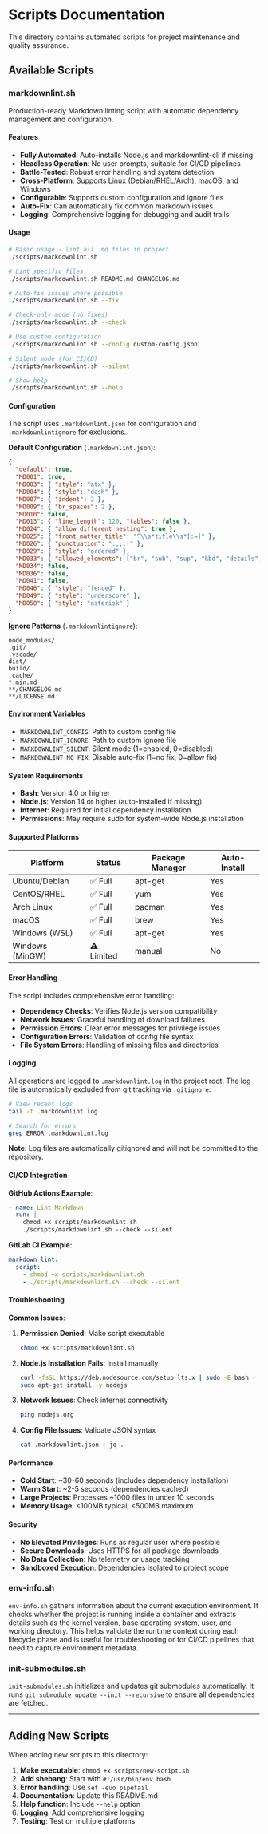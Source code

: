 # Scripts Documentation

This directory contains automated scripts for project maintenance and quality assurance.

## Available Scripts

### markdownlint.sh

Production-ready Markdown linting script with automatic dependency management and configuration.

#### Features

- **Fully Automated**: Auto-installs Node.js and markdownlint-cli if missing
- **Headless Operation**: No user prompts, suitable for CI/CD pipelines
- **Battle-Tested**: Robust error handling and system detection
- **Cross-Platform**: Supports Linux (Debian/RHEL/Arch), macOS, and Windows
- **Configurable**: Supports custom configuration and ignore files
- **Auto-Fix**: Can automatically fix common markdown issues
- **Logging**: Comprehensive logging for debugging and audit trails

#### Usage

```bash
# Basic usage - lint all .md files in project
./scripts/markdownlint.sh

# Lint specific files
./scripts/markdownlint.sh README.md CHANGELOG.md

# Auto-fix issues where possible
./scripts/markdownlint.sh --fix

# Check-only mode (no fixes)
./scripts/markdownlint.sh --check

# Use custom configuration
./scripts/markdownlint.sh --config custom-config.json

# Silent mode (for CI/CD)
./scripts/markdownlint.sh --silent

# Show help
./scripts/markdownlint.sh --help
```

#### Configuration

The script uses `.markdownlint.json` for configuration and `.markdownlintignore` for exclusions.

**Default Configuration** (`.markdownlint.json`):

```json
{
  "default": true,
  "MD001": true,
  "MD003": { "style": "atx" },
  "MD004": { "style": "dash" },
  "MD007": { "indent": 2 },
  "MD009": { "br_spaces": 2 },
  "MD010": false,
  "MD013": { "line_length": 120, "tables": false },
  "MD024": { "allow_different_nesting": true },
  "MD025": { "front_matter_title": "^\\s*title\\s*[:=]" },
  "MD026": { "punctuation": ".,;:!" },
  "MD029": { "style": "ordered" },
  "MD033": { "allowed_elements": ["br", "sub", "sup", "kbd", "details", "summary"] },
  "MD034": false,
  "MD036": false,
  "MD041": false,
  "MD046": { "style": "fenced" },
  "MD049": { "style": "underscore" },
  "MD050": { "style": "asterisk" }
}
```

**Ignore Patterns** (`.markdownlintignore`):

```text
node_modules/
.git/
.vscode/
dist/
build/
.cache/
*.min.md
**/CHANGELOG.md
**/LICENSE.md
```

#### Environment Variables

- `MARKDOWNLINT_CONFIG`: Path to custom config file
- `MARKDOWNLINT_IGNORE`: Path to custom ignore file  
- `MARKDOWNLINT_SILENT`: Silent mode (1=enabled, 0=disabled)
- `MARKDOWNLINT_NO_FIX`: Disable auto-fix (1=no fix, 0=allow fix)

#### System Requirements

- **Bash**: Version 4.0 or higher
- **Node.js**: Version 14 or higher (auto-installed if missing)
- **Internet**: Required for initial dependency installation
- **Permissions**: May require sudo for system-wide Node.js installation

#### Supported Platforms

| Platform | Status | Package Manager | Auto-Install |
|----------|--------|-----------------|--------------|
| Ubuntu/Debian | ✅ Full | apt-get | Yes |
| CentOS/RHEL | ✅ Full | yum | Yes |
| Arch Linux | ✅ Full | pacman | Yes |
| macOS | ✅ Full | brew | Yes |
| Windows (WSL) | ✅ Full | apt-get | Yes |
| Windows (MinGW) | ⚠️ Limited | manual | No |

#### Error Handling

The script includes comprehensive error handling:

- **Dependency Checks**: Verifies Node.js version compatibility
- **Network Issues**: Graceful handling of download failures
- **Permission Errors**: Clear error messages for privilege issues
- **Configuration Errors**: Validation of config file syntax
- **File System Errors**: Handling of missing files and directories

#### Logging

All operations are logged to `.markdownlint.log` in the project root. The log file is automatically excluded from git
tracking via `.gitignore`:

```bash
# View recent logs
tail -f .markdownlint.log

# Search for errors
grep ERROR .markdownlint.log
```

**Note**: Log files are automatically gitignored and will not be committed to the repository.

#### CI/CD Integration

**GitHub Actions Example**:

```yaml
- name: Lint Markdown
  run: |
    chmod +x scripts/markdownlint.sh
    ./scripts/markdownlint.sh --check --silent
```

**GitLab CI Example**:

```yaml
markdown_lint:
  script:
    - chmod +x scripts/markdownlint.sh
    - ./scripts/markdownlint.sh --check --silent
```

#### Troubleshooting

**Common Issues**:

1. **Permission Denied**: Make script executable

   ```bash
   chmod +x scripts/markdownlint.sh
   ```

2. **Node.js Installation Fails**: Install manually

   ```bash
   curl -fsSL https://deb.nodesource.com/setup_lts.x | sudo -E bash -
   sudo apt-get install -y nodejs
   ```

3. **Network Issues**: Check internet connectivity

   ```bash
   ping nodejs.org
   ```

4. **Config File Issues**: Validate JSON syntax

   ```bash
   cat .markdownlint.json | jq .
   ```

#### Performance

- **Cold Start**: ~30-60 seconds (includes dependency installation)
- **Warm Start**: ~2-5 seconds (dependencies cached)
- **Large Projects**: Processes ~1000 files in under 10 seconds
- **Memory Usage**: <100MB typical, <500MB maximum

#### Security

- **No Elevated Privileges**: Runs as regular user where possible
- **Secure Downloads**: Uses HTTPS for all package downloads
- **No Data Collection**: No telemetry or usage tracking
- **Sandboxed Execution**: Dependencies isolated to project scope

### env-info.sh

`env-info.sh` gathers information about the current execution environment. It
checks whether the project is running inside a container and extracts
details such as the kernel version, base operating system, user, and
working directory. This helps validate the runtime context during each
lifecycle phase and is useful for troubleshooting or for CI/CD pipelines
that need to capture environment metadata.

### init-submodules.sh

`init-submodules.sh` initializes and updates git submodules automatically.
It runs `git submodule update --init --recursive` to ensure all dependencies are fetched.


---

## Adding New Scripts

When adding new scripts to this directory:

1. **Make executable**: `chmod +x scripts/new-script.sh`
2. **Add shebang**: Start with `#!/usr/bin/env bash`
3. **Error handling**: Use `set -euo pipefail`
4. **Documentation**: Update this README.md
5. **Help function**: Include `--help` option
6. **Logging**: Add comprehensive logging
7. **Testing**: Test on multiple platforms
